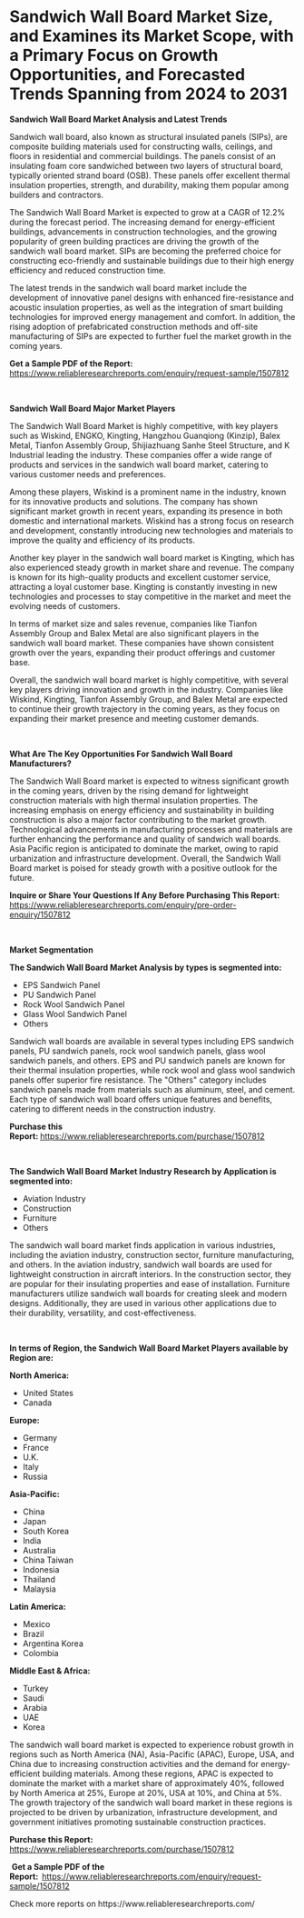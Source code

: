 <p><h1>Sandwich Wall Board Market Size, and Examines its Market Scope, with a Primary Focus on Growth Opportunities, and Forecasted Trends Spanning from 2024 to 2031</h1></p><p><strong>Sandwich Wall Board Market Analysis and Latest Trends</strong></p>
<p><p>Sandwich wall board, also known as structural insulated panels (SIPs), are composite building materials used for constructing walls, ceilings, and floors in residential and commercial buildings. The panels consist of an insulating foam core sandwiched between two layers of structural board, typically oriented strand board (OSB). These panels offer excellent thermal insulation properties, strength, and durability, making them popular among builders and contractors.</p><p>The Sandwich Wall Board Market is expected to grow at a CAGR of 12.2% during the forecast period. The increasing demand for energy-efficient buildings, advancements in construction technologies, and the growing popularity of green building practices are driving the growth of the sandwich wall board market. SIPs are becoming the preferred choice for constructing eco-friendly and sustainable buildings due to their high energy efficiency and reduced construction time.</p><p>The latest trends in the sandwich wall board market include the development of innovative panel designs with enhanced fire-resistance and acoustic insulation properties, as well as the integration of smart building technologies for improved energy management and comfort. In addition, the rising adoption of prefabricated construction methods and off-site manufacturing of SIPs are expected to further fuel the market growth in the coming years.</p></p>
<p><strong>Get a Sample PDF of the Report:&nbsp;</strong> <a href="https://www.reliableresearchreports.com/enquiry/request-sample/1507812">https://www.reliableresearchreports.com/enquiry/request-sample/1507812</a></p>
<p>&nbsp;</p>
<p><strong>Sandwich Wall Board Major Market Players</strong></p>
<p><p>The Sandwich Wall Board Market is highly competitive, with key players such as Wiskind, ENGKO, Kingting, Hangzhou Guanqiong (Kinzip), Balex Metal, Tianfon Assembly Group, Shijiazhuang Sanhe Steel Structure, and K Industrial leading the industry. These companies offer a wide range of products and services in the sandwich wall board market, catering to various customer needs and preferences.</p><p>Among these players, Wiskind is a prominent name in the industry, known for its innovative products and solutions. The company has shown significant market growth in recent years, expanding its presence in both domestic and international markets. Wiskind has a strong focus on research and development, constantly introducing new technologies and materials to improve the quality and efficiency of its products.</p><p>Another key player in the sandwich wall board market is Kingting, which has also experienced steady growth in market share and revenue. The company is known for its high-quality products and excellent customer service, attracting a loyal customer base. Kingting is constantly investing in new technologies and processes to stay competitive in the market and meet the evolving needs of customers.</p><p>In terms of market size and sales revenue, companies like Tianfon Assembly Group and Balex Metal are also significant players in the sandwich wall board market. These companies have shown consistent growth over the years, expanding their product offerings and customer base.</p><p>Overall, the sandwich wall board market is highly competitive, with several key players driving innovation and growth in the industry. Companies like Wiskind, Kingting, Tianfon Assembly Group, and Balex Metal are expected to continue their growth trajectory in the coming years, as they focus on expanding their market presence and meeting customer demands.</p></p>
<p>&nbsp;</p>
<p><strong>What Are The Key Opportunities For Sandwich Wall Board Manufacturers?</strong></p>
<p><p>The Sandwich Wall Board market is expected to witness significant growth in the coming years, driven by the rising demand for lightweight construction materials with high thermal insulation properties. The increasing emphasis on energy efficiency and sustainability in building construction is also a major factor contributing to the market growth. Technological advancements in manufacturing processes and materials are further enhancing the performance and quality of sandwich wall boards. Asia Pacific region is anticipated to dominate the market, owing to rapid urbanization and infrastructure development. Overall, the Sandwich Wall Board market is poised for steady growth with a positive outlook for the future.</p></p>
<p><strong>Inquire or Share Your Questions If Any Before Purchasing This Report:</strong> <a href="https://www.reliableresearchreports.com/enquiry/pre-order-enquiry/1507812">https://www.reliableresearchreports.com/enquiry/pre-order-enquiry/1507812</a></p>
<p>&nbsp;</p>
<p><strong>Market Segmentation</strong></p>
<p><strong>The Sandwich Wall Board Market Analysis by types is segmented into:</strong></p>
<p><ul><li>EPS Sandwich Panel</li><li>PU Sandwich Panel</li><li>Rock Wool Sandwich Panel</li><li>Glass Wool Sandwich Panel</li><li>Others</li></ul></p>
<p><p>Sandwich wall boards are available in several types including EPS sandwich panels, PU sandwich panels, rock wool sandwich panels, glass wool sandwich panels, and others. EPS and PU sandwich panels are known for their thermal insulation properties, while rock wool and glass wool sandwich panels offer superior fire resistance. The "Others" category includes sandwich panels made from materials such as aluminum, steel, and cement. Each type of sandwich wall board offers unique features and benefits, catering to different needs in the construction industry.</p></p>
<p><strong>Purchase this Report:&nbsp;</strong><a href="https://www.reliableresearchreports.com/purchase/1507812">https://www.reliableresearchreports.com/purchase/1507812</a></p>
<p>&nbsp;</p>
<p><strong>The Sandwich Wall Board Market Industry Research by Application is segmented into:</strong></p>
<p><ul><li>Aviation Industry</li><li>Construction</li><li>Furniture</li><li>Others</li></ul></p>
<p><p>The sandwich wall board market finds application in various industries, including the aviation industry, construction sector, furniture manufacturing, and others. In the aviation industry, sandwich wall boards are used for lightweight construction in aircraft interiors. In the construction sector, they are popular for their insulating properties and ease of installation. Furniture manufacturers utilize sandwich wall boards for creating sleek and modern designs. Additionally, they are used in various other applications due to their durability, versatility, and cost-effectiveness.</p></p>
<p>&nbsp;</p>
<p><strong>In terms of Region, the Sandwich Wall Board Market Players available by Region are:</strong></p>
<p>
    <p> <strong> North America: </strong>
        <ul>
            <li>United States</li>
            <li>Canada</li>
        </ul>
        </p> 
    <p> <strong> Europe: </strong>
        <ul>
            <li>Germany</li>
            <li>France</li>
            <li>U.K.</li>
            <li>Italy</li>
            <li>Russia</li>
        </ul>
        </p> 
    <p> <strong> Asia-Pacific: </strong>
        <ul>
            <li>China</li>
            <li>Japan</li>
            <li>South Korea</li>
            <li>India</li>
            <li>Australia</li>
            <li>China Taiwan</li>
            <li>Indonesia</li>
            <li>Thailand</li>
            <li>Malaysia</li>
        </ul>
        </p> 
    <p> <strong> Latin America: </strong>
        <ul>
            <li>Mexico</li>
            <li>Brazil</li>
            <li>Argentina Korea</li>
            <li>Colombia</li>
        </ul>
        </p> 
    <p> <strong> Middle East & Africa: </strong>
        <ul>
            <li>Turkey</li>
            <li>Saudi</li>
            <li>Arabia</li>
            <li>UAE</li>
            <li>Korea</li>
        </ul>
    </p>
    </p>
<p><p>The sandwich wall board market is expected to experience robust growth in regions such as North America (NA), Asia-Pacific (APAC), Europe, USA, and China due to increasing construction activities and the demand for energy-efficient building materials. Among these regions, APAC is expected to dominate the market with a market share of approximately 40%, followed by North America at 25%, Europe at 20%, USA at 10%, and China at 5%. The growth trajectory of the sandwich wall board market in these regions is projected to be driven by urbanization, infrastructure development, and government initiatives promoting sustainable construction practices.</p></p>
<p><strong>Purchase this Report: </strong><a href="https://www.reliableresearchreports.com/purchase/1507812">https://www.reliableresearchreports.com/purchase/1507812</a></p>
<p>&nbsp;<strong>Get a Sample PDF of the Report:&nbsp;&nbsp;</strong><a href="https://www.reliableresearchreports.com/enquiry/request-sample/1507812">https://www.reliableresearchreports.com/enquiry/request-sample/1507812</a></p>
<p><strong></strong></p>
<p>Check more reports on https://www.reliableresearchreports.com/</p>